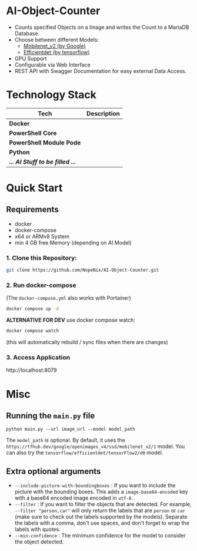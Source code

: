 # AI-Object-Counter
- Counts specified Objects on a Image and writes the Count to a MariaDB Database. 
- Choose between different Models:
  - [Mobilenet_v2 (by Google)](https://www.kaggle.com/models/google/mobilenet-v2/tensorFlow1/openimages-v4-ssd-mobilenet-v2/1?tfhub-redirect=true) 
  - [Efficientdet (by tensorflow)](https://www.kaggle.com/models/tensorflow/efficientdet/tensorFlow2/d0/1?tfhub-redirect=true)
- GPU Support 
- Configurable via Web Interface
- REST API with Swagger Documentation for easy external Data Access.

# Technology Stack
|Tech|Description|
|----|-----------|
|**Docker**||
|**PowerShell Core**||
|**PowerShell Module Pode**||
|**Python**||
|***... AI Stuff to be filled ...***||

# Quick Start
## Requirements
- docker
- docker-compose
- x64 or ARMv8 System
- min 4 GB free Memory (depending on AI Model)

### 1. Clone this Repository:
```bash
git clone https://github.com/NopeNix/AI-Object-Counter.git
```
### 2. Run docker-compose
(The ```docker-compose.yml``` also works with Portainer)
```bash
docker compose up -d
```
**ALTERNATIVE FOR DEV** use docker compose watch:
```bash
docker compose watch
```
(this will automatically rebuild / sync files when there are changes)

### 3. Access Application
http://localhost:8079

# Misc
## Running the `main.py` file
`python main.py --url image_url --model model_path`

The `model_path` is optional. By default, it uses the `https://tfhub.dev/google/openimages_v4/ssd/mobilenet_v2/1` model. You can also try the `tensorflow/efficientdet/tensorFlow2/d0` model.

## Extra optional arguments
- `--include-picture-with-boundingboxes` : If you want to include the picture with the bounding boxes. This adds a `image-base64-encoded` key with a base64 encoded image encoded in `utf-8`.
- `--filter` : If you want to filter the objects that are detected. For example, `--filter "person,car"` will only return the labels that are `person` or `car` (make sure to check out the labels supported by the models). Separate the labels with a comma, don't use spaces, and don't forget to wrap the labels with quotes.
- `--min-confidence` : The minimum confidence for the model to consider the object detected.
